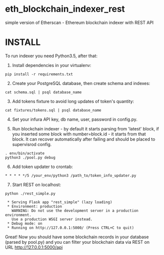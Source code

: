 # eth_blockchain_indexer_rest
simple version of Etherscan - Ethereum blockchain indexer with REST API

# INSTALL
To run indexer you need Python3.5, after that:
1) Install dependencies in your virtualenv:

```
pip install -r requirements.txt
```

2) Create your PostgreSQL database, then create schema and indexes:

```
cat schema.sql | psql database_name
```

3) Add tokens fixture to avoid long updates of token's quantity:

```cat fixtures/tokens.sql | psql database_name```

4) Set your infura API key, db name, user, password in config.py.

5) Run blockchain indexer - by default it starts parsing from 'latest' block, if you inserted some block with number=block.id - it starts from that block.
It can recover automatically after failing and should be placed to supervisrod config.

```
. env/bin/activate
python3 ./pool.py debug
```

6) Add token updater to crontab:
```
* * * * */5 /your_env/python3 /path_to/token_info_updater.py
```

7) Start REST on localhost:
```
python ./rest_simple.py 

 * Serving Flask app "rest_simple" (lazy loading)
 * Environment: production
   WARNING: Do not use the development server in a production environment.
   Use a production WSGI server instead.
 * Debug mode: on
 * Running on http://127.0.0.1:5000/ (Press CTRL+C to quit)
 ```
 
 Great! Now you should have some blockchain records in your database (parsed by pool.py) and you can filter your blockchain data via REST on URL
 http://127.0.0.1:5000/api
 

